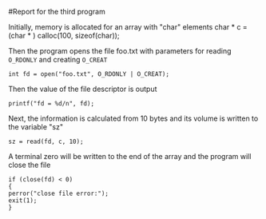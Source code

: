 #Report for the third program

Initially, memory is allocated for an array with "char" elements
char * c = (char * ) calloc(100, sizeof(char));

Then the program opens the file foo.txt with parameters for reading `O_RDONLY` and creating `O_CREAT`
```
int fd = open("foo.txt", O_RDONLY | O_CREAT);
```

Then the value of the file descriptor is output
```
printf("fd = %d/n", fd);
```

Next, the information is calculated from 10 bytes and its volume is written to the variable "sz"
```
sz = read(fd, c, 10);
```

A terminal zero will be written to the end of the array and the program will close the file
```
if (close(fd) < 0)
{
perror("close file error:");
exit(1);
}
```
